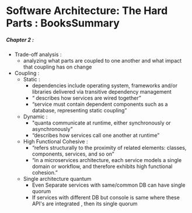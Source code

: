 # Software Architecture: The Hard Parts : BooksSummary
 ##### Chapter 2 :
   - Trade-off analysis :
      - analyzing what parts are coupled to one another and what impact that coupling has on change 
   - Coupling : 
     - Static : 
       - dependencies include operating system, frameworks and/or libraries delivered via transitive dependency management
       - “ describes how services are wired together”
       - “service must contain dependent components such as a database, representing static coupling”
     - Dynamic : 
       - "quanta communicate at runtime, either synchronously or asynchronously"
       - “describes how services call one another at runtime”
     - High Functional Cohesive : 
       - “refers structurally to the proximity of related elements: classes, components, services, and so on”
       - “in a microservices architecture, each service models a single domain or workflow, and therefore exhibits high functional cohesion.”
     - Single architecture quantum
       - Even Separate services with same/common DB can have single quorum
       - If services with different DB but console is same where these API's are integrated , then its single quorum 